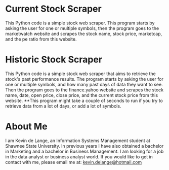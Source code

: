 # Current Stock Scraper
This Python code is a simple stock web scraper. This program starts by asking the user for one or multiple symbols, then the program goes to the marketwatch website and scrapes the stock name, stock price, marketcap, and the pe ratio from this website. 

# Historic Stock Scraper
This Python code is a simple stock web scraper that aims to retrieve the stock's past performance results. The program starts by asking the user for one or multiple symbols, and how many past days of data they want to see. Then the program goes to the finance.yahoo website and scrapes the stock name, date, open price, close price, and the current stock price from this website.
**This program might take a couple of seconds to run if you try to retrieve data from a lot of days, or add a lot of symbols.

# About Me
I am Kevin de Lange, an Information Systems Management student at Shawnee State University. In previous years I have also obtained a bachelor in Marketing and a bachelor in Business Management. I am looking for a job in the data analyst or business analyst world. If you would like to get in contact with me, please email me at: kevin.delange@hotmail.com
